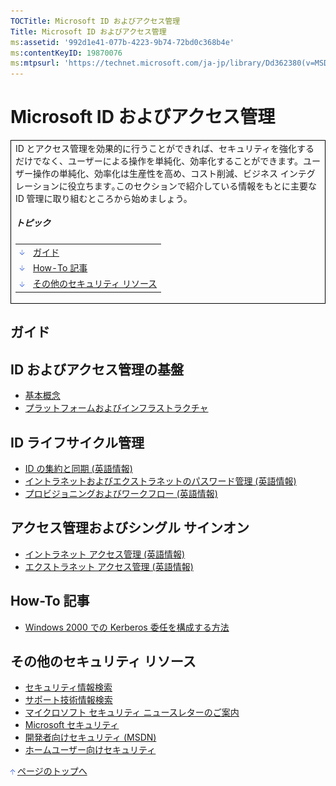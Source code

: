 ```yaml
---
TOCTitle: Microsoft ID およびアクセス管理
Title: Microsoft ID およびアクセス管理
ms:assetid: '992d1e41-077b-4223-9b74-72bd0c368b4e'
ms:contentKeyID: 19870076
ms:mtpsurl: 'https://technet.microsoft.com/ja-jp/library/Dd362380(v=MSDN.10)'
---
```


Microsoft ID およびアクセス管理
===============================

<table border="0" cellpadding="0" cellspacing="0">
<tbody>
<tr>
<td style="border:1px solid black;" colspan="5">
ID とアクセス管理を効果的に行うことができれば、セキュリティを強化するだけでなく、ユーザーによる操作を単純化、効率化することができます。ユーザー操作の単純化、効率化は生産性を高め、コスト削減、ビジネス インテグレーションに役立ちます｡このセクションで紹介している情報をもとに主要な ID 管理に取り組むところから始めましょう。
  
##### トピック
  
|                                                                                                                                                                 |                                       |  
|-----------------------------------------------------------------------------------------------------------------------------------------------------------------|---------------------------------------|  
| [<img src="images/dd362380.arrow_px_down(ja-jp,TechNet.10).gif" alt="ガイド" width="7" height="9" />](#eaa)                        | [ガイド](#eaa)                        |  
| [<img src="images/dd362380.arrow_px_down(ja-jp,TechNet.10).gif" alt="How-To 記事" width="7" height="9" />](#e3b)                   | [How-To 記事](#e3b)                   |  
| [<img src="images/dd362380.arrow_px_down(ja-jp,TechNet.10).gif" alt="その他のセキュリティ リソース" width="7" height="9" />](#ebc) | [その他のセキュリティ リソース](#ebc) |

</td>
</tr>
</tbody>
</table>
 
ガイド
------

ID およびアクセス管理の基盤 
----------------------------

-   [基本概念](http://www.microsoft.com/japan/technet/security/guidance/identitymanagement/idmanage/p1fund_0.mspx)
-   [プラットフォームおよびインフラストラクチャ](http://www.microsoft.com/japan/technet/security/guidance/identitymanagement/idmanage/p1plat_0.mspx)

ID ライフサイクル管理 
----------------------

-   [ID の集約と同期 (英語情報)](http://technet.microsoft.com/ja-jp/library/cc162924)
-   [イントラネットおよびエクストラネットのパスワード管理 (英語情報)](http://technet.microsoft.com/ja-jp/library/cc162924)
-   [プロビジョニングおよびワークフロー (英語情報)](http://technet.microsoft.com/ja-jp/library/cc162924)

アクセス管理およびシングル サインオン 
--------------------------------------

-   [イントラネット アクセス管理 (英語情報)](http://technet.microsoft.com/ja-jp/library/cc162924)
-   [エクストラネット アクセス管理 (英語情報)](http://technet.microsoft.com/ja-jp/library/cc162924)

How-To 記事 
------------

-   [Windows 2000 での Kerberos 委任を構成する方法](http://msdn.microsoft.com/ja-jp/library/aa302400.aspx)

その他のセキュリティ リソース 
------------------------------

-   [セキュリティ情報検索](http://www.microsoft.com/japan/technet/security/current.aspx)
-   [サポート技術情報検索](http://support.microsoft.com/search/)
-   [マイクロソフト セキュリティ ニュースレターのご案内](http://www.microsoft.com/japan/technet/security/secnews/default.mspx)
-   [Microsoft セキュリティ](http://www.microsoft.com/japan/security/)
-   [開発者向けセキュリティ (MSDN)](http://msdn.microsoft.com/ja-jp/security/default.aspx)
-   [ホームユーザー向けセキュリティ](http://www.microsoft.com/japan/athome/security/default.mspx)

[<img src="images/dd362380.arrow_px_up(ja-jp,TechNet.10).gif" alt="ページのトップへ" width="7" height="9" />](#top) [ページのトップへ](#top)
